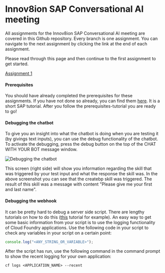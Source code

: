 # Innov8ion SAP Conversational AI meeting
All assignments for the Innov8ion SAP Conversational AI meeting are covered in this Github repository. Every branch is one assignment. You can navigate to the next assignment by clicking the link at the end of each assignment.

Please read through this page and then continue to the first assignment to get started.

[Assignment 1](https://github.com/iemkek/SAP_Conversational_AI_Assignments/tree/1_Chatbot_with_simple_response)

#### Prerequisites
You should have already completed the prerequisites for these assignments. If you have not done so already, you can find them [here](https://help.sap.com/viewer/65de2977205c403bbc107264b8eccf4b/Cloud/en-US/772b45ce6c46492b908d4c985add932a.html). It is a short SAP tutorial. After you follow the prerequisites-tutorial you are ready to go! 

#### Debugging the chatbot
To give you an insight into what the chatbot is doing when you are testing it (by givings text inputs), you can use the debug functionality of the chatbot. To activate the debugging, press the debug button on the top of the CHAT WITH YOUR BOT message window.

![Debugging the chatbot](https://github.com/iemkek/SAP_Conversational_AI_Assignments/blob/master/img/chatbotDebug1.png)

This screen (right side) will show you information regarding the skill that was triggered by your test input and what the response the skill was. In the above screenshot you can see that the createbp skill was triggered. The result of this skill was a message with content "Please give me your first and last name".

#### Debugging the webhook
It can be pretty hard to debug a server side script. There are lengthy tutorials on how to do this ([this](https://blogs.sap.com/2019/08/02/cloudfoundryfun-7-connect-vs-code-to-deployed-cloud-applications) tutorial for example). An easy way to get some basic information from your script is to use the logging functionality of Cloud Foundry applications. Use the following code in your script to check any variables in your script on a certain point:

```javascript
console.log("<ANY_STRING_OR_VARIABLE>");
```

After the script has run, use the following command in the command prompt to show the recent logging for your own application:

```
cf logs <APPLICATION_NAME> --recent
```

